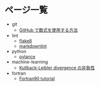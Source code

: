 # ページ一覧

- git
  - [GitHub で数式を使用する方法](./git/mathematical_expression)
- lint
  - [flake8](./lint/flake8)
  - [markdownlint](./lint/markdownlint)
- python
  - [pylance](./python/pylance)
- machine-learning
  - [Kullback-Leibler divergence の非負性](./machine-learning/KL-divergence)
- fortran
  - [Fortran90 tutorial](./fortran/fortran90_tutorial)
